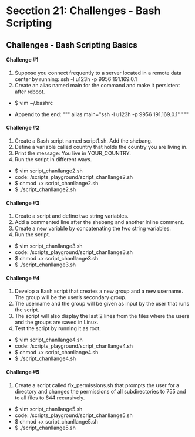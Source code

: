 # Secction 21: Challenges - Bash Scripting

## Challenges - Bash Scripting Basics

#### Challenge #1

1. Suppose you connect frequently to a server located in a remote data center by running: ssh -l u123h -p 9956 191.169.0.1
2. Create an alias named main for the command and make it persistent after reboot.

- $ vim ~/.bashrc

- Append to the end:
"""
alias main="ssh -l u123h -p 9956 191.169.0.1"
"""


#### Challenge #2

1. Create a Bash script named script1.sh. Add the shebang.
2. Define a variable called country that holds the country you are living in.
3. Print the message: You live in YOUR_COUNTRY.
4. Run the script in different ways.

- $ vim script_chanllange2.sh
- code: /scripts_playground/script_chanllange2.sh
- $ chmod +x script_chanllange2.sh
- $ ./script_chanllange2.sh

#### Challenge #3

1. Create a script and define two string variables.
2. Add a commented line after the shebang and another inline comment.
3. Create a new variable by concatenating the two string variables.
4. Run the script.

- $ vim script_chanllange3.sh
- code: /scripts_playground/script_chanllange3.sh
- $ chmod +x script_chanllange3.sh
- $ ./script_chanllange3.sh

#### Challenge #4

1. Develop a Bash script that creates a new group and a new username. The group will be the user’s secondary group.
2. The username and the group will be given as input by the user that runs the script.
3. The script will also display the last 2 lines from the files where the users and the groups are saved in Linux.
4. Test the script by running it as root.

- $ vim script_chanllange4.sh
- code: /scripts_playground/script_chanllange4.sh
- $ chmod +x script_chanllange4.sh
- $ ./script_chanllange4.sh


#### Challenge #5

1. Create a script called fix_permissions.sh that prompts the user for a directory and changes the permissions of all subdirectories to 755 and to all files to 644 recursively.

- $ vim script_chanllange5.sh
- code: /scripts_playground/script_chanllange5.sh
- $ chmod +x script_chanllange5.sh
- $ ./script_chanllange5.sh
